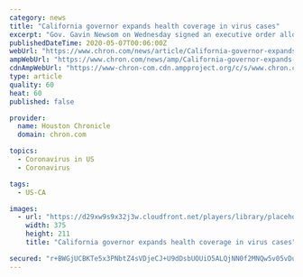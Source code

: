 ```yaml
---
category: news
title: "California governor expands health coverage in virus cases"
excerpt: "Gov. Gavin Newsom on Wednesday signed an executive order allowing employees across California's economy to apply for worker's compensation if they contract the coronavirus, with a presumption that it was work-related unless employers can prove otherwise."
publishedDateTime: 2020-05-07T00:06:00Z
webUrl: "https://www.chron.com/news/article/California-governor-expands-health-coverage-in-15252278.php"
ampWebUrl: "https://www.chron.com/news/amp/California-governor-expands-health-coverage-in-15252278.php"
cdnAmpWebUrl: "https://www-chron-com.cdn.ampproject.org/c/s/www.chron.com/news/amp/California-governor-expands-health-coverage-in-15252278.php"
type: article
quality: 60
heat: 60
published: false

provider:
  name: Houston Chronicle
  domain: chron.com

topics:
  - Coronavirus in US
  - Coronavirus

tags:
  - US-CA

images:
  - url: "https://d29xw9s9x32j3w.cloudfront.net/players/library/placeholder.png"
    width: 375
    height: 211
    title: "California governor expands health coverage in virus cases"

secured: "r+BWGjUCBKTe5x3PNbtZ4sVDjeCJ+U9dDsbUOUiO5ALQjNN0f2MNQw5v05vDukxnRZtaNhG4ThDA2KLUizlQGUrMJCMRQH7gEgE6XORB8Vq1g9Kws9XcZnaIY+RiH2g2FzAkKssyGn+jkP4bPf+FHFPkYExOiSjjZAmnen2SrW3VS5rp8XI9PBo2l2d525fAfNMq1kBJ5KU9MbBHBn+O7s7IGOcLjI2S3jLHgqUuvZ+txt+Tn2tlRazP2chyXK+E93P7Dn/yI+l1rYpz5psw2uQlIemhwMz82OKuDQLNOh5mLh3YxHUXWJIODs3FalrCOjMxdE4DWOyg166gmwQQwYPWUreA8lqmMfJ9zBIfeoY9eMhfFBkIYzJ6RiZueEbbmRFKr6hlGfsmDoipdxPjzGq24GJGhJYECwh0F5shssMGLT2L1sR2fQFkGXqLJLqqY5V31tpzbhvM5lFsG4aiscNlVrz/+QW0Wo8BQjovmsU=;VyCmeY0PZsB12aUJRYcNTQ=="
---
```


